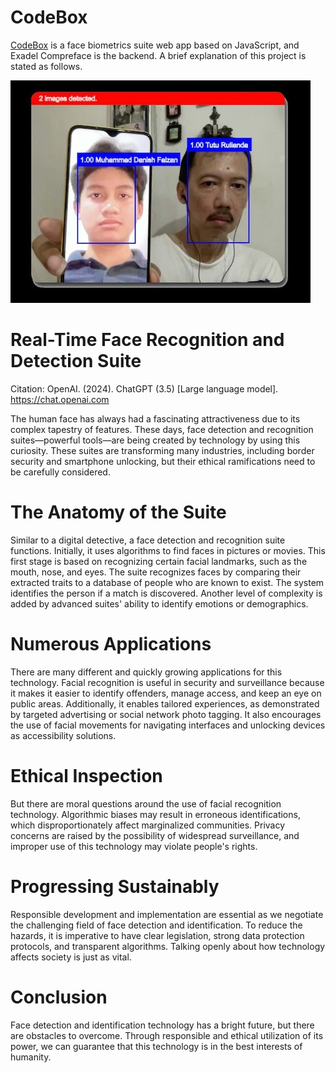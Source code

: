 # CodeBox
[CodeBox](https://codebox.tuturulianda.com) is a face biometrics suite web app based on JavaScript, and Exadel Compreface is the backend. A brief explanation of this project is stated as follows.

![alt text](real-timeMultipleFaceRecognition.jpg "Real-Time Multiple Face Recognition")

# Real-Time Face Recognition and Detection Suite
Citation: OpenAI. (2024). ChatGPT (3.5) [Large language model]. https://chat.openai.com

The human face has always had a fascinating attractiveness due to its complex tapestry of features. These days, face detection and recognition suites—powerful tools—are being created by technology by using this curiosity. These suites are transforming many industries, including border security and smartphone unlocking, but their ethical ramifications need to be carefully considered.

# The Anatomy of the Suite
Similar to a digital detective, a face detection and recognition suite functions. Initially, it uses algorithms to find faces in pictures or movies. This first stage is based on recognizing certain facial landmarks, such as the mouth, nose, and eyes. The suite recognizes faces by comparing their extracted traits to a database of people who are known to exist. The system identifies the person if a match is discovered. Another level of complexity is added by advanced suites' ability to identify emotions or demographics.

# Numerous Applications
There are many different and quickly growing applications for this technology. Facial recognition is useful in security and surveillance because it makes it easier to identify offenders, manage access, and keep an eye on public areas. Additionally, it enables tailored experiences, as demonstrated by targeted advertising or social network photo tagging. It also encourages the use of facial movements for navigating interfaces and unlocking devices as accessibility solutions.

# Ethical Inspection
But there are moral questions around the use of facial recognition technology. Algorithmic biases may result in erroneous identifications, which disproportionately affect marginalized communities. Privacy concerns are raised by the possibility of widespread surveillance, and improper use of this technology may violate people's rights.

# Progressing Sustainably
Responsible development and implementation are essential as we negotiate the challenging field of face detection and identification. To reduce the hazards, it is imperative to have clear legislation, strong data protection protocols, and transparent algorithms. Talking openly about how technology affects society is just as vital.

# Conclusion
Face detection and identification technology has a bright future, but there are obstacles to overcome. Through responsible and ethical utilization of its power, we can guarantee that this technology is in the best interests of humanity.
